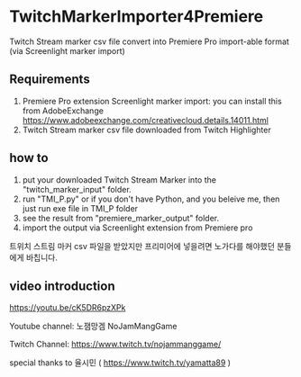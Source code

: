 # TwitchMarkerImporter4Premiere
Twitch Stream marker csv file convert into Premiere Pro import-able format (via Screenlight marker import)

## Requirements 
1. Premiere Pro extension Screenlight marker import: you can install this from AdobeExchange https://www.adobeexchange.com/creativecloud.details.14011.html 
2. Twitch Stream marker csv file downloaded from Twitch Highlighter

## how to 
1. put your downloaded Twitch Stream Marker into the "twitch_marker_input" folder.
2. run "TMI_P.py" or if you don't have Python, and you beleive me, then just run exe file in TMI_P folder
3. see the result from "premiere_marker_output" folder.
4. import the output via Screenlight extension from Premiere pro

트위치 스트림 마커 csv 파일을 받았지만 프리미어에 넣을려면 노가다를 해야했던 분들에게 바칩니다.

## video introduction
https://youtu.be/cK5DR6pzXPk

Youtube channel: 노잼망겜 NoJamMangGame

Twitch Channel: https://www.twitch.tv/nojammanggame/

special thanks to 율시민 ( https://www.twitch.tv/yamatta89 )
